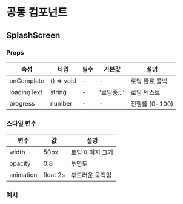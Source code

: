 # 공통 컴포넌트

## SplashScreen

### Props
| 속성 | 타입 | 필수 | 기본값 | 설명 |
|------|------|------|--------|------|
| onComplete | () => void | - | - | 로딩 완료 콜백 |
| loadingText | string | - | '로딩중...' | 로딩 텍스트 |
| progress | number | - | - | 진행률 (0-100) |

### 스타일 변수
| 변수 | 값 | 설명 |
|------|-----|------|
| width | 50px | 로딩 이미지 크기 |
| opacity | 0.8 | 투명도 |
| animation | float 2s | 부드러운 움직임 |

### 예시 